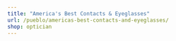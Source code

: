 ```yaml
---
title: "America's Best Contacts & Eyeglasses"
url: /pueblo/americas-best-contacts-and-eyeglasses/
shop: optician
---
```

